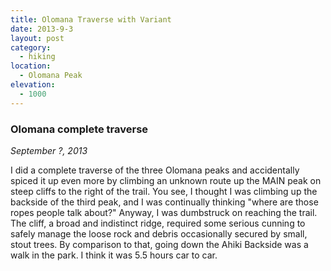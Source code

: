 ```yaml
---
title: Olomana Traverse with Variant
date: 2013-9-3
layout: post
category:
  - hiking
location:
  - Olomana Peak
elevation:
  - 1000
---
```


### Olomana complete traverse
_September ?, 2013_

I did a complete traverse of the three Olomana peaks and accidentally spiced it up even more by climbing an unknown route up the MAIN peak on steep cliffs to the right of the trail. You see, I thought I was climbing up the backside of the third peak, and I was continually thinking "where are those ropes people talk about?" Anyway, I was dumbstruck on reaching the trail. The cliff, a broad and indistinct ridge, required some serious cunning to safely manage the loose rock and debris occasionally secured by small, stout trees. By comparison to that, going down the Ahiki Backside was a walk in the park. I think it was 5.5 hours car to car.
